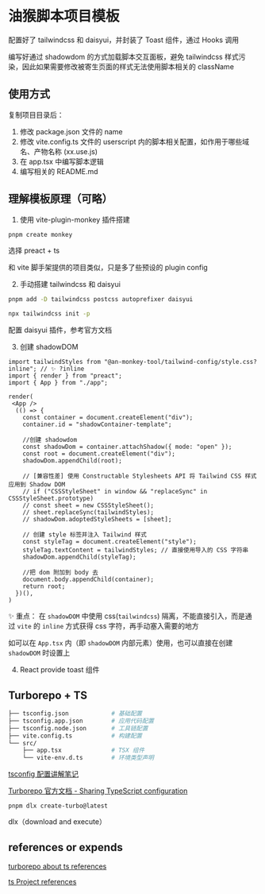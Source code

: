 # 油猴脚本项目模板

配置好了 tailwindcss 和 daisyui，并封装了 Toast 组件，通过 Hooks 调用

编写好通过 shadowdom 的方式加载脚本交互面板，避免 tailwindcss 样式污染，因此如果需要修改被寄生页面的样式无法使用脚本相关的 className

## 使用方式

复制项目目录后：

1. 修改 package.json 文件的 name
2. 修改 vite.config.ts 文件的 userscript 内的脚本相关配置，如作用于哪些域名、产物名称 (xx.use.js)
3. 在 app.tsx 中编写脚本逻辑
4. 编写相关的 README.md

## 理解模板原理（可略）

1. 使用 vite-plugin-monkey 插件搭建

```bash
pnpm create monkey
```

选择 preact + ts

和 vite 脚手架提供的项目类似，只是多了些预设的 plugin config

2. 手动搭建 tailwindcss 和 daisyui

```bash
pnpm add -D tailwindcss postcss autoprefixer daisyui
```

```bash
npx tailwindcss init -p
```

配置 daisyui 插件，参考官方文档

3. 创建 shadowDOM

```tsx
import tailwindStyles from "@an-monkey-tool/tailwind-config/style.css?inline"; // ✨ ?inline
import { render } from "preact";
import { App } from "./app";

render(
 <App />
  (() => {
    const container = document.createElement("div");
    container.id = "shadowContainer-template";

    //创建 shadowdom
    const shadowDom = container.attachShadow({ mode: "open" });
    const root = document.createElement("div");
    shadowDom.appendChild(root);

    // [兼容性差] 使用 Constructable Stylesheets API 将 Tailwind CSS 样式应用到 Shadow DOM
    // if ("CSSStyleSheet" in window && "replaceSync" in CSSStyleSheet.prototype)
    // const sheet = new CSSStyleSheet();
    // sheet.replaceSync(tailwindStyles);
    // shadowDom.adoptedStyleSheets = [sheet];

    // 创建 style 标签并注入 Tailwind 样式
    const styleTag = document.createElement("style");
    styleTag.textContent = tailwindStyles; // 直接使用导入的 CSS 字符串
    shadowDom.appendChild(styleTag);

    //把 dom 附加到 body 去
    document.body.appendChild(container);
    return root;
  })(),
)
```

✨ 重点： 在 `shadowDOM` 中使用 css(`tailwindcss`) 隔离，不能直接引入，而是通过 `vite` 的 `inline` 方式获得 css 字符，再手动塞入需要的地方

如可以在 `App.tsx` 内（即 `shadowDOM` 内部元素）使用，也可以直接在创建 `shadowDOM` 时设置上

4. React provide toast 组件

## Turborepo + TS

```bash
├── tsconfig.json            # 基础配置
├── tsconfig.app.json        # 应用代码配置
├── tsconfig.node.json       # 工具链配置
├── vite.config.ts           # 构建配置
└── src/
    ├── app.tsx              # TSX 组件
    └── vite-env.d.ts        # 环境类型声明
```

[tsconfig 配置讲解笔记](https://note.5675675.xyz/articles/01-%E6%B7%B1%E5%BA%A6%E5%AD%A6%E4%B9%A0/typescript/%E5%AE%9E%E9%99%85%E5%BA%94%E7%94%A8.html)

[Turborepo 官方文档 - Sharing TypeScript configuration](https://turbo.build/repo/docs/guides/tools/typescript)

`pnpm dlx create-turbo@latest`

dlx（download and execute）

## references or expends

[turborepo about ts references](https://turbo.build/repo/docs/guides/tools/typescript#you-likely-dont-need-typescript-project-references)

[ts Project references](https://www.typescriptlang.org/docs/handbook/project-references.html)
